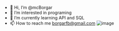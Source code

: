 - 👋 Hi, I’m @mcBorgar
- 👀 I’m interested in programing
- 🌱 I’m currently learning API and SQL
- 📫 How to reach me borgarfb@gmail.com
![image](https://github.com/user-attachments/assets/fadefe13-fb06-4a9b-8665-26f31628e441)
